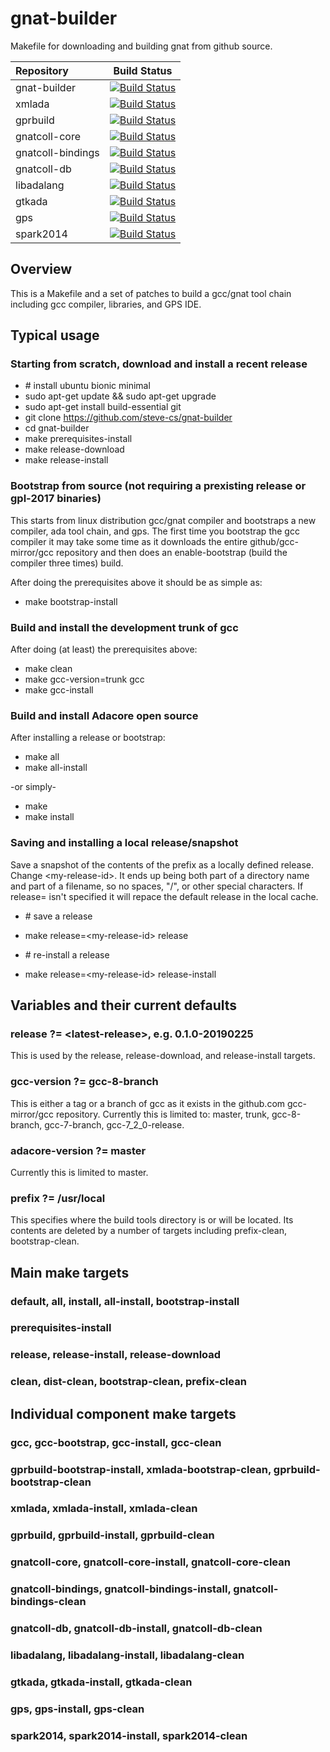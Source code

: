 # gnat-builder
Makefile for downloading and building gnat from github source.

|Repository|Build Status|
|:-----|:-----:|
gnat-builder | [![Build Status](https://travis-ci.org/steve-cs/travis-test.svg?branch=master)](https://travis-ci.org/steve-cs/travis-test/branches) 
xmlada | [![Build Status](https://travis-ci.org/steve-cs/travis-test.svg?branch=xmlada)](https://travis-ci.org/steve-cs/travis-test/branches) 
gprbuild | [![Build Status](https://travis-ci.org/steve-cs/travis-test.svg?branch=gprbuild)](https://travis-ci.org/steve-cs/travis-test/branches) 
gnatcoll-core | [![Build Status](https://travis-ci.org/steve-cs/travis-test.svg?branch=gnatcoll-core)](https://travis-ci.org/steve-cs/travis-test/branches) 
gnatcoll-bindings | [![Build Status](https://travis-ci.org/steve-cs/travis-test.svg?branch=gnatcoll-bindings)](https://travis-ci.org/steve-cs/travis-test/branches) 
gnatcoll-db | [![Build Status](https://travis-ci.org/steve-cs/travis-test.svg?branch=gnatcoll-db)](https://travis-ci.org/steve-cs/travis-test/branches) 
libadalang | [![Build Status](https://travis-ci.org/steve-cs/travis-test.svg?branch=libadalang)](https://travis-ci.org/steve-cs/travis-test/branches) 
gtkada | [![Build Status](https://travis-ci.org/steve-cs/travis-test.svg?branch=gtkada)](https://travis-ci.org/steve-cs/travis-test/branches) 
gps | [![Build Status](https://travis-ci.org/steve-cs/travis-test.svg?branch=gps)](https://travis-ci.org/steve-cs/travis-test/branches)
spark2014 | [![Build Status](https://travis-ci.org/steve-cs/travis-test.svg?branch=spark2014)](https://travis-ci.org/steve-cs/travis-test/branches)


## Overview

This is a Makefile and a set of patches to build a gcc/gnat tool chain including gcc compiler, libraries, and GPS IDE.

## Typical usage

### Starting from scratch, download and install a recent release
* \# install ubuntu bionic minimal
* sudo apt-get update && sudo apt-get upgrade
* sudo apt-get install build-essential git
* git clone https://github.com/steve-cs/gnat-builder
* cd gnat-builder
* make prerequisites-install
* make release-download
* make release-install

### Bootstrap from source (not requiring a prexisting release or gpl-2017 binaries)

This starts from linux distribution gcc/gnat compiler and bootstraps a new compiler, ada tool chain, and gps.  The first time you bootstrap the gcc compiler it may take some time as it downloads the entire github/gcc-mirror/gcc repository and then does an enable-bootstrap (build the compiler three times) build.

After doing the prerequisites above it should be as simple as:

* make bootstrap-install

### Build and install the development trunk of gcc

After doing (at least) the prerequisites above:

* make clean
* make gcc-version=trunk gcc
* make gcc-install

### Build and install Adacore open source

After installing a release or bootstrap:

* make all
* make all-install

-or simply-

* make
* make install

### Saving and installing a local release/snapshot

Save a snapshot of the contents of the prefix as a locally defined release.  Change \<my-release-id\>.  It ends up being both part of a directory name and part of a filename, so no spaces, "/", or other special characters. If release= isn't specified it will repace the default release in the local cache.

* \# save a release
* make release=\<my-release-id\> release

* \# re-install a release
* make release=\<my-release-id\> release-install

## Variables and their current defaults

### release ?= \<latest-release\>, e.g. 0.1.0-20190225

This is used by the release, release-download, and release-install targets.

### gcc-version ?= gcc-8-branch

This is either a tag or a branch of gcc as it exists in the github.com gcc-mirror/gcc repository.
Currently this is limited to: master, trunk, gcc-8-branch, gcc-7-branch, gcc-7_2_0-release.

### adacore-version ?= master

Currently this is limited to master.

### prefix ?= /usr/local

This specifies where the build tools directory is or will be located.  Its contents are deleted by a number of targets including prefix-clean, bootstrap-clean.

## Main make targets

### default, all, install, all-install, bootstrap-install

### prerequisites-install

### release, release-install, release-download

### clean, dist-clean, bootstrap-clean, prefix-clean

## Individual component make targets 

### gcc, gcc-bootstrap, gcc-install, gcc-clean

### gprbuild-bootstrap-install, xmlada-bootstrap-clean, gprbuild-bootstrap-clean

### xmlada, xmlada-install, xmlada-clean

### gprbuild, gprbuild-install, gprbuild-clean

### gnatcoll-core, gnatcoll-core-install, gnatcoll-core-clean

### gnatcoll-bindings, gnatcoll-bindings-install, gnatcoll-bindings-clean

### gnatcoll-db, gnatcoll-db-install, gnatcoll-db-clean

### libadalang, libadalang-install, libadalang-clean

### gtkada, gtkada-install, gtkada-clean

### gps, gps-install, gps-clean

### spark2014, spark2014-install, spark2014-clean
